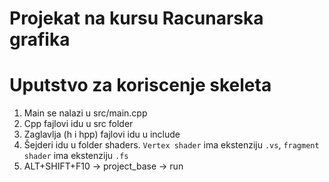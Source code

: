 # Projekat na kursu Racunarska grafika

# Uputstvo za koriscenje skeleta
1. Main se nalazi u src/main.cpp
2. Cpp fajlovi idu u src folder
3. Zaglavlja (h i hpp) fajlovi idu u include
4. Šejderi idu u folder shaders. `Vertex shader` ima ekstenziju `.vs`, `fragment shader` ima ekstenziju `.fs`
5. ALT+SHIFT+F10 -> project_base -> run
